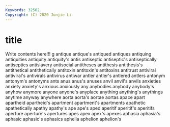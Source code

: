 ```yaml
---
Keywords: 32562
Copyright: (C) 2020 Junjie Li
---
```


# title

Write contents here!!!
g 
antique 
antique's 
antiqued 
antiques 
antiquing 
antiquities 
antiquity 
antiquity's
antis 
antiseptic 
antiseptic's 
antiseptically 
antiseptics 
antislavery 
antisocial 
antitheses 
antithesis 
antithesis's
antithetical 
antithetically 
antitoxin 
antitoxin's 
antitoxins 
antitrust 
antiviral 
antiviral's 
antivirals 
antivirus
antiwar 
antler 
antler's 
antlered 
antlers 
antonym 
antonym's 
antonyms 
ants 
anus
anus's 
anuses 
anvil 
anvil's 
anvils 
anxieties 
anxiety 
anxiety's 
anxious 
anxiously
any 
anybodies 
anybody 
anybody's 
anyhow 
anymore 
anyone 
anyone's 
anyplace 
anything
anything's 
anythings 
anytime 
anyway 
anywhere 
aorta 
aorta's 
aortae 
aortas 
apace
apart 
apartheid 
apartheid's 
apartment 
apartment's 
apartments 
apathetic 
apathetically 
apathy 
apathy's
ape 
ape's 
aped 
aperitif 
aperitif's 
aperitifs 
aperture 
aperture's 
apertures 
apes
apex 
apex's 
apexes 
aphasia 
aphasia's 
aphasic 
aphasic's 
aphasics 
aphelia 
aphelion
aphelion's 

